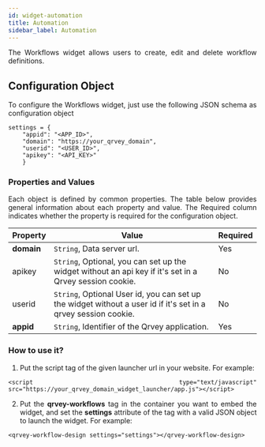 ```yaml
---
id: widget-automation
title: Automation
sidebar_label: Automation
---
```


<div style="text-align: justify">

The Workflows widget allows users to create, edit and delete workflow definitions.

## Configuration Object

To configure the Workflows widget, just use the following JSON schema as configuration object

```
settings = {
    "appid": "<APP_ID>",
    "domain": "https://your_qrvey_domain",
    "userid": "<USER_ID>",
    "apikey": "<API_KEY>" 		
    }
```

### Properties and Values

Each object is defined by common properties. The table below provides general information about each property and value. The Required column indicates whether the property is required for the configuration object.

| **Property** | **Value** | **Required** |
| --- | --- | --- |
| **domain** | `String`, Data server url. | Yes |
| apikey | `String`, Optional, you can set up the widget without an api key if it&#39;s set in a Qrvey session cookie. | No |
| userid | `String`, Optional User id, you can set up the widget without a user id if it&#39;s set in a qrvey session cookie. | No  |
| **appid** | `String`, Identifier of the Qrvey application. | Yes |
    



### How to use it?

1. Put the script tag of the given launcher url in your website. For example:

```
<script type="text/javascript" src="https://your_qrvey_domain_widget_launcher/app.js"></script>
```

2. Put the **qrvey-workflows** tag in the container you want to embed the widget, and set the **settings** attribute of the tag with a valid JSON object to launch the widget. For example:

```
<qrvey-workflow-design settings="settings"></qrvey-workflow-design>
```
